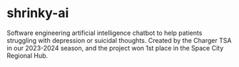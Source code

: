 # shrinky-ai
Software engineering artificial intelligence chatbot to help patients struggling with depression or suicidal thoughts. Created by the Charger TSA in our 2023-2024 season, and the project won 1st place in the Space City Regional Hub.
